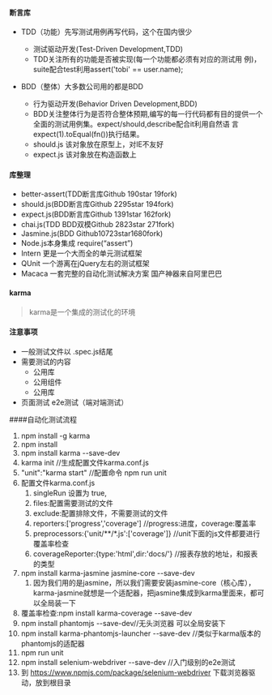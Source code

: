 #### 断言库
* TDD（功能）先写测试用例再写代码，这个在国内很少
    * 测试驱动开发(Test-Driven Development,TDD)
    * TDD关注所有的功能是否被实现(每一个功能都必须有对应的测试用 例)，suite配合test利用assert('tobi' == user.name);

* BDD（整体）大多数公司用的都是BDD
    * 行为驱动开发(Behavior Driven Development,BDD)
    * BDD关注整体行为是否符合整体预期,编写的每一行代码都有目的提供一个全面的测试用例集。expect/should,describe配合it利用自然语 言expect(1).toEqual(fn())执行结果。
    * should.js 该对象放在原型上，对IE不友好
    * expect.js 该对象放在构造函数上
#### 库整理
* better-assert(TDD断言库Github 190star 19fork)
* should.js(BDD断言库Github 2295star 194fork)
* expect.js(BDD断言库Github 1391star 162fork)
* chai.js(TDD BDD双模Github 2823star 271fork)
* Jasmine.js(BDD Github10723star1680fork)
* Node.js本身集成 require(“assert”)
* Intern 更是一个大而全的单元测试框架
* QUnit 一个游离在jQuery左右的测试框架
* Macaca 一套完整的自动化测试解决方案 国产神器来自阿里巴巴

#### karma
> karma是一个集成的测试化的环境

#### 注意事项
* 一般测试文件以 .spec.js结尾
* 需要测试的内容
    * 公用库
    * 公用组件
    * 公用库
* 页面测试 e2e测试（端对端测试）


####自动化测试流程
1. npm install -g karma
2. npm install
3. npm install karma --save-dev
4. karma init //生成配置文件karma.conf.js
5. "unit":"karma start" //配置命令 npm run unit
6. 配置文件karma.conf.js
    1. singleRun 设置为 true,
    2. files:配置需要测试的文件
    3. exclude:配置排除文件，不需要测试的文件
    4. reporters:['progress','coverage']   //progress:进度，coverage:覆盖率
    5. preprocessors:{'unit/**/*.js':['coverage']}  //unit下面的js文件都要进行覆盖率检查
    6. coverageReporter:{type:'html',dir:'docs/'}  //报表存放的地址，和报表的类型
7. npm install karma-jasmine jasmine-core --save-dev
    1. 因为我们用的是jasmine，所以我们需要安装jasmine-core（核心库），karma-jasmine就想是一个适配器，把jasmine集成到karma里面来，都可以全局装一下
8. 覆盖率检查:npm install karma-coverage --save-dev
9.  npm install phantomjs --save-dev//无头浏览器  可以全局安装下
10. npm install karma-phantomjs-launcher --save-dev  //类似于karma版本的phantomjs的适配器
11. npm run unit
12. npm install selenium-webdriver --save-dev //入门级别的e2e测试
13. 到 https://www.npmjs.com/package/selenium-webdriver 下载浏览器驱动，放到根目录